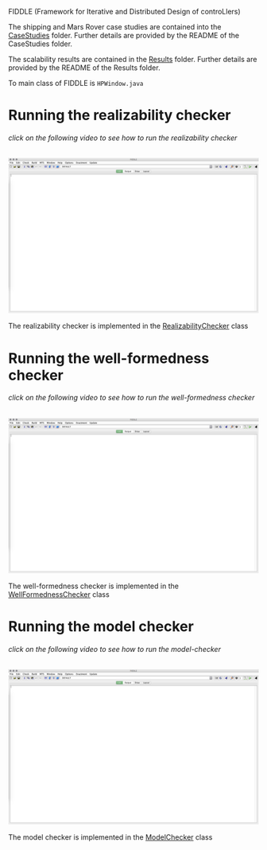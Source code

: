 FIDDLE (Framework for Iterative and Distributed Design of controLlers)


The shipping and Mars Rover case studies are contained into the [CaseStudies](CaseStudies) folder. Further details are provided by the README of the CaseStudies folder.

The scalability results are contained in the [Results](Results) folder. Further details are provided by the README of the Results folder.

To main class of FIDDLE is `HPWindow.java`


# Running the realizability checker

###### click on the following video to see how to run the realizability checker

[![Running the Realizability Checker](/md-files/FIDDLE.png
)](https://youtu.be/SFdMOp_fDKw "Realizabilty checker")

The realizability checker is implemented in the [RealizabilityChecker](maven-root/mtsa/src/main/java/ltsa/lts/checkers/realizability/RealizabilityChecker.java) class

# Running the well-formedness checker

###### click on the following video to see how to run the well-formedness checker


[![Running the Well-formedness Checker](/md-files/FIDDLE.png
)](https://youtu.be/TnoRheR2ufU "Well-formedness checker")

The well-formedness checker is implemented in the [WellFormednessChecker](maven-root/mtsa/src/main/java/ltsa/lts/checkers/wellformedness/WellFormednessChecker.java) class

# Running the model checker

###### click on the following video to see how to run the model-checker

[![Running the Model Checker](/md-files/FIDDLE.png
)](https://youtu.be/J8ykXHASx8U "Well-formedness checker")

The model checker is implemented in the [ModelChecker](maven-root/mtsa/src/main/java/ltsa/lts/checkers/modelchecker/ModelChecker.java) class
